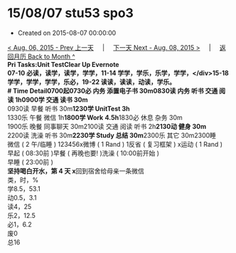 # 15/08/07 stu53 spo3

* Created on 2015-08-07 00:00:00

[&lt; Aug. 06, 2015 - Prev 上一天](d06.md)     \|     [下一天 Next - Aug. 08, 2015 &gt;](d08.md)     \|     [返回月历 Back to Month ^](index.md)   
**Pri Tasks:**Unit TestClear Up Evernote  
07-10 必读，读学，读学，学学，11-14 学学，学乐，乐学，学学，&lt;/div&gt;15-18 学学，学学，学学，乐必，19-22 读读，读读，动读，学乐。  
**\# Time Detail**0700起0730必 内务 添置电子书 30m0830读 内务 听书 交通 阅读 1h**0900学 交通 读书 30m**  
0930读 早餐 听书 30m**1230学 UnitTest 3h**  
1330乐 午餐 微信 1h**1800学 Work** **4.5h**1830必 休息 杂务 30m  
1900乐 晚餐 同事聊天 30m2100读 交通 阅读 听书 2h**2130动 健身 30m**  
2200读 洗澡 听书 30m**2230学 Study 总结 30m**2300乐 其它 30m2300睡  
微信 \( 2 午/临睡 \) 123456x微博 \( 1 Rand \) 1反省 \( 复习框架 \) x运动 \( 1 Rand \)  
早起 \( 08:30前 \)早餐 \( 再晚也要! \)洗澡 \( 10:00前开始 \)  
早睡 \( 23:00前 \)  
**坚持喝白开水，第 4 天 x**回到宿舍给母亲一条微信  
类，时，%  
学8.5，53.1  
动0.5，3.1  
读4，25  
乐2，12.5  
必1，6.2  
废0  
总16

